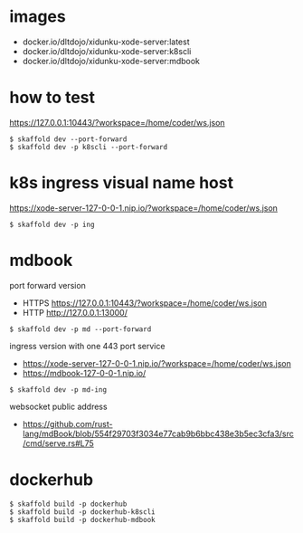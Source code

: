 # images

- docker.io/dltdojo/xidunku-xode-server:latest
- docker.io/dltdojo/xidunku-xode-server:k8scli
- docker.io/dltdojo/xidunku-xode-server:mdbook

# how to test

https://127.0.0.1:10443/?workspace=/home/coder/ws.json

```
$ skaffold dev --port-forward
$ skaffold dev -p k8scli --port-forward
```

# k8s ingress visual name host 

https://xode-server-127-0-0-1.nip.io/?workspace=/home/coder/ws.json


```
$ skaffold dev -p ing
```

# mdbook

port forward version

- HTTPS https://127.0.0.1:10443/?workspace=/home/coder/ws.json
- HTTP http://127.0.0.1:13000/

```
$ skaffold dev -p md --port-forward
```

ingress version with one 443 port service

- https://xode-server-127-0-0-1.nip.io/?workspace=/home/coder/ws.json
- https://mdbook-127-0-0-1.nip.io/

```
$ skaffold dev -p md-ing
```

websocket public address 

- https://github.com/rust-lang/mdBook/blob/554f29703f3034e77cab9b6bbc438e3b5ec3cfa3/src/cmd/serve.rs#L75

# dockerhub 

```
$ skaffold build -p dockerhub
$ skaffold build -p dockerhub-k8scli
$ skaffold build -p dockerhub-mdbook
```